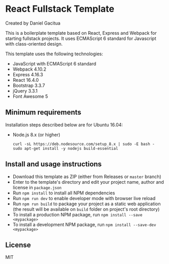 # React Fullstack Template

Created by Daniel Gacitua

This is a boilerplate template based on React, Express and Webpack for starting fullstack projects. It uses ECMAScript 6 standard for Javascript with class-oriented design.

This template uses the following technologies:
- JavaScript with ECMAScript 6 standard
- Webpack 4.10.2
- Express 4.16.3
- React 16.4.0
- Bootstrap 3.3.7
- jQuery 3.3.1
- Font Awesome 5

## Minimum requirements

Installation steps described below are for Ubuntu 16.04:

- Node.js 8.x (or higher)

    ```
    curl -sL https://deb.nodesource.com/setup_8.x | sudo -E bash -
    sudo apt-get install -y nodejs build-essential
    ```

## Install and usage instructions

- Download this template as ZIP (either from Releases or `master` branch)
- Enter to the template's directory and edit your project name, author and license in `package.json`
- Run `npm install` to install all NPM dependencies
- Run `npm run dev` to enable developer mode with browser live reload 
- Run `npm run build` to package your project as a static web application (the result will be available on `build` folder on project's root directory)
- To install a production NPM package, run `npm install --save <mypackage>`
- To install a development NPM package, run `npm install --save-dev <mypackage>`

## License

MIT